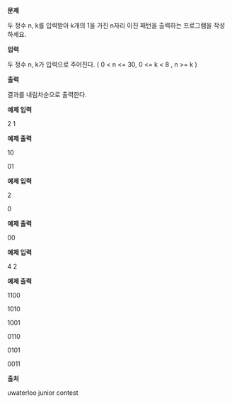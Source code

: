 **문제**

두 정수 n, k를 입력받아 k개의 1을 가진 n자리 이진 패턴을 출력하는 프로그램을 작성하세요.

 

**입력**

두 정수 n, k가 입력으로 주어진다. ( 0 < n <= 30, 0 <= k < 8 , n >= k )

 

**출력**

결과를 내림차순으로 출력한다.

 

**예제 입력**

2 1

**예제 출력**

10 

01

 

**예제 입력**

2 

0

**예제 출력**

00

 

**예제 입력**

4 2

**예제 출력**

1100 

1010 

1001 

0110 

0101 

0011

 

**출처**

uwaterloo junior contest  